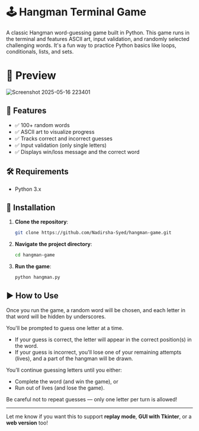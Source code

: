 # 🕹️ Hangman Terminal Game

A classic Hangman word-guessing game built in Python. This game runs in the terminal and features ASCII art, input validation, and randomly selected challenging words. It's a fun way to practice Python basics like loops, conditionals, lists, and sets.

# 📸 Preview
![Screenshot 2025-05-16 223401](https://github.com/user-attachments/assets/6cf9d20f-8406-4801-a8bf-4fdfdda897b5)

## 🚀 Features

- ✅ 100+ random words
- ✅ ASCII art to visualize progress
- ✅ Tracks correct and incorrect guesses
- ✅ Input validation (only single letters)
- ✅ Displays win/loss message and the correct word

## 🛠️ Requirements

- Python 3.x

## 🔧 Installation

1. **Clone the repository**:
   ```bash
   git clone https://github.com/Nadirsha-Syed/hangman-game.git

2. **Navigate the project directory**:
   ```bash
   cd hangman-game
4. **Run the game**:
   ```bash
   python hangman.py

## ▶️ How to Use

Once you run the game, a random word will be chosen, and each letter in that word will be hidden by underscores.

You'll be prompted to guess one letter at a time.

- If your guess is correct, the letter will appear in the correct position(s) in the word.
- If your guess is incorrect, you'll lose one of your remaining attempts (lives), and a part of the hangman will be drawn.

You’ll continue guessing letters until you either:
- Complete the word (and win the game), or
- Run out of lives (and lose the game).

Be careful not to repeat guesses — only one letter per turn is allowed!



---

Let me know if you want this to support **replay mode**, **GUI with Tkinter**, or a **web version** too!


